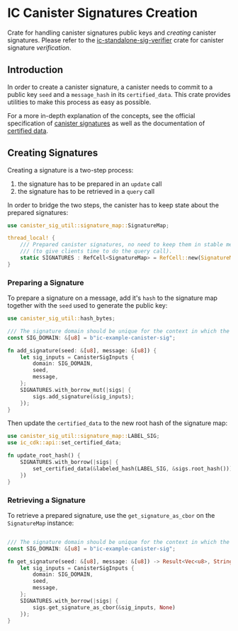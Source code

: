 # IC Canister Signatures Creation

Crate for handling canister signatures public keys and _creating_ canister signatures.
Please refer to the [ic-standalone-sig-verifier](https://github.com/dfinity/ic/tree/master/rs/crypto/standalone-sig-verifier) crate for canister signature _verification_.

## Introduction

In order to create a canister signature, a canister needs to commit to a public key `seed` and a `message_hash` in its `certified_data`. This crate provides utilities to make this process as easy as possible.

For a more in-depth explanation of the concepts, see the official specification of [canister signatures](https://internetcomputer.org/docs/current/references/ic-interface-spec/#canister-signatures) as well as the documentation of [certified data](https://internetcomputer.org/docs/current/references/ic-interface-spec/#system-api-certified-data).

## Creating Signatures

Creating a signature is a two-step process:
1. the signature has to be prepared in an `update` call
2. the signature has to be retrieved in a `query` call

In order to bridge the two steps, the canister has to keep state about the prepared signatures:

```rust
use canister_sig_util::signature_map::SignatureMap;

thread_local! {
    /// Prepared canister signatures, no need to keep them in stable memory as they are only kept for one minute
    /// (to give clients time to do the query call).
    static SIGNATURES : RefCell<SignatureMap> = RefCell::new(SignatureMap::default());
}
```

### Preparing a Signature

To prepare a signature on a message, add it's `hash` to the signature map together with the `seed` used to generate the public key:

```rust
use canister_sig_util::hash_bytes;

/// The signature domain should be unique for the context in which the signature is used.
const SIG_DOMAIN: &[u8] = b"ic-example-canister-sig";

fn add_signature(seed: &[u8], message: &[u8]) {
    let sig_inputs = CanisterSigInputs {
        domain: SIG_DOMAIN,
        seed,
        message,
    };
    SIGNATURES.with_borrow_mut(|sigs| {
        sigs.add_signature(&sig_inputs);
    });
}
```

Then update the `certified_data` to the new root hash of the signature map:

```rust
use canister_sig_util::signature_map::LABEL_SIG;
use ic_cdk::api::set_certified_data;

fn update_root_hash() {
    SIGNATURES.with_borrow(|sigs| {
        set_certified_data(&labeled_hash(LABEL_SIG, &sigs.root_hash()));
    })
}
```
### Retrieving a Signature

To retrieve a prepared signature, use the `get_signature_as_cbor` on the `SignatureMap` instance:

```rust

/// The signature domain should be unique for the context in which the signature is used.
const SIG_DOMAIN: &[u8] = b"ic-example-canister-sig";

fn get_signature(seed: &[u8], message: &[u8]) -> Result<Vec<u8>, String> {
    let sig_inputs = CanisterSigInputs {
        domain: SIG_DOMAIN,
        seed,
        message,
    };
    SIGNATURES.with_borrow(|sigs| {
        sigs.get_signature_as_cbor(&sig_inputs, None)
    });
}
```